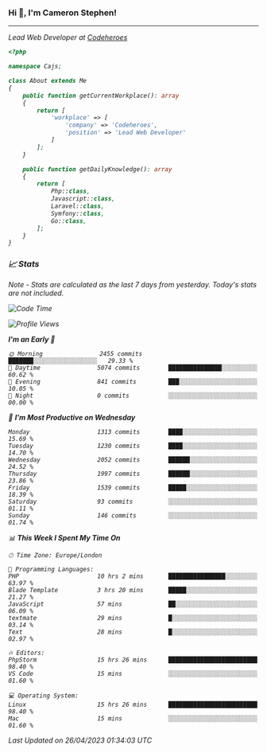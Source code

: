 ### Hi 👋, I'm Cameron Stephen!
<hr>
<p><em>Lead Web Developer at <a href="https://codeheroes.co.uk">Codeheroes</a></p>


```php
<?php

namespace Cajs;

class About extends Me
{
    public function getCurrentWorkplace(): array
    {
        return [
            'workplace' => [
                'company' => 'Codeheroes',
                'position' => 'Lead Web Developer'
            ]
        ];
    }

    public function getDailyKnowledge(): array
    {
        return [
            Php::class,
            Javascript::class,
            Laravel::class,
            Symfony::class,
            Go::class,
        ];
    }
}
```

### 📈 Stats
<p><em>Note - Stats are calculated as the last 7 days from yesterday. Today's stats are not included.</em></p>


<!--START_SECTION:waka-->
![Code Time](http://img.shields.io/badge/Code%20Time-3%2C336%20hrs%2052%20mins-blue)

![Profile Views](http://img.shields.io/badge/Profile%20Views-0-blue)

**I'm an Early 🐤** 

```text
🌞 Morning                2455 commits        ███████░░░░░░░░░░░░░░░░░░   29.33 % 
🌆 Daytime                5074 commits        ███████████████░░░░░░░░░░   60.62 % 
🌃 Evening                841 commits         ███░░░░░░░░░░░░░░░░░░░░░░   10.05 % 
🌙 Night                  0 commits           ░░░░░░░░░░░░░░░░░░░░░░░░░   00.00 % 
```
📅 **I'm Most Productive on Wednesday** 

```text
Monday                   1313 commits        ████░░░░░░░░░░░░░░░░░░░░░   15.69 % 
Tuesday                  1230 commits        ████░░░░░░░░░░░░░░░░░░░░░   14.70 % 
Wednesday                2052 commits        ██████░░░░░░░░░░░░░░░░░░░   24.52 % 
Thursday                 1997 commits        ██████░░░░░░░░░░░░░░░░░░░   23.86 % 
Friday                   1539 commits        █████░░░░░░░░░░░░░░░░░░░░   18.39 % 
Saturday                 93 commits          ░░░░░░░░░░░░░░░░░░░░░░░░░   01.11 % 
Sunday                   146 commits         ░░░░░░░░░░░░░░░░░░░░░░░░░   01.74 % 
```


📊 **This Week I Spent My Time On** 

```text
🕑︎ Time Zone: Europe/London

💬 Programming Languages: 
PHP                      10 hrs 2 mins       ████████████████░░░░░░░░░   63.97 % 
Blade Template           3 hrs 20 mins       █████░░░░░░░░░░░░░░░░░░░░   21.27 % 
JavaScript               57 mins             ██░░░░░░░░░░░░░░░░░░░░░░░   06.09 % 
textmate                 29 mins             █░░░░░░░░░░░░░░░░░░░░░░░░   03.14 % 
Text                     28 mins             █░░░░░░░░░░░░░░░░░░░░░░░░   02.97 % 

🔥 Editors: 
PhpStorm                 15 hrs 26 mins      █████████████████████████   98.40 % 
VS Code                  15 mins             ░░░░░░░░░░░░░░░░░░░░░░░░░   01.60 % 

💻 Operating System: 
Linux                    15 hrs 26 mins      █████████████████████████   98.40 % 
Mac                      15 mins             ░░░░░░░░░░░░░░░░░░░░░░░░░   01.60 % 
```


 Last Updated on 26/04/2023 01:34:03 UTC
<!--END_SECTION:waka-->
